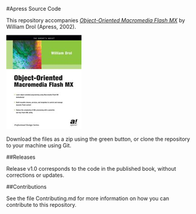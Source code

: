 #Apress Source Code

This repository accompanies [*Object-Oriented Macromedia Flash MX*](http://www.apress.com/9781590590140) by William Drol (Apress, 2002).

![Cover image](9781590590140.jpg)

Download the files as a zip using the green button, or clone the repository to your machine using Git.

##Releases

Release v1.0 corresponds to the code in the published book, without corrections or updates.

##Contributions

See the file Contributing.md for more information on how you can contribute to this repository.
